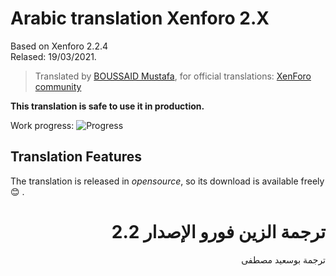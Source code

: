 # Arabic translation Xenforo 2.X

Based on Xenforo 2.2.4 <br />
Relased: 19/03/2021.

>Translated by [BOUSSAID Mustafa](https://github.com/boussaid), for official translations: [XenForo community](https://xenforo.com/community/resources/xenforo-2-x-arabic-translation.5630/)

**This translation is safe to use it in production.**

Work progress: ![Progress](https://progress-bar.dev/96/?title=Done)

## Translation Features
The translation is released in *opensource*, so its download is available freely :blush: .

# <div dir="rtl">ترجمة الزين فورو الإصدار 2.2</div>

<div dir="rtl">ترجمة بوسعيد مصطفى</div>